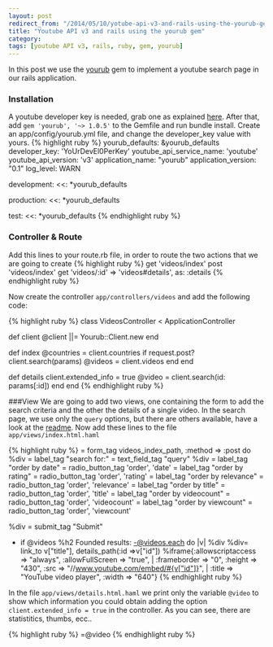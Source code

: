 ```yaml
---
layout: post
redirect_from: "/2014/05/10/yotube-api-v3-and-rails-using-the-yourub-gem.html"
title: "Youtube API v3 and rails using the yourub gem"
category: 
tags: [youtube API v3, rails, ruby, gem, yourub]
---
```

  

In this post we use the [yourub](https://github.com/edap/yourub) gem to implement a youtube search page in our rails application.

### Installation
A youtube developer key is needed, grab one as explained [here](http://www.youtube.com/watch?v=Im69kzhpR3I). After that, add `gem 'yourub', '~> 1.0.5'` to the Gemfile and run bundle install. Create an app/config/yourub.yml file, and change the developer_key value with yours.
{% highlight ruby %}
yourub_defaults: &yourub_defaults
  developer_key: 'YoUrDevEl0PerKey'
  youtube_api_service_name: 'youtube'
  youtube_api_version: 'v3'
  application_name: "yourub"
  application_version: "0.1"
  log_level: WARN

development:
  <<: *yourub_defaults

production:
  <<: *yourub_defaults

test:
  <<: *yourub_defaults
{% endhighlight ruby %}

### Controller & Route
Add this lines to your route.rb file, in order to route the two actions that we are going to create
{% highlight ruby %}
  get 'videos/index'
  post 'videos/index'
  get 'videos/:id' => 'videos#details', as: :details
{% endhighlight ruby %}

Now create the controller `app/controllers/videos` and add the following code:

{% highlight ruby %}
class VideosController < ApplicationController

  def client
    @client ||= Yourub::Client.new
  end

  def index
    @countries = client.countries
    if request.post?
      client.search(params)
      @videos = client.videos
    end
  end

  def details
    client.extended_info = true
    @video = client.search(id: params[:id])
  end
end
{% endhighlight ruby %}

###View
We are going to add two views, one containing the form to add the search criteria and the other the details of a single video. In the search page, we use only the `query` options, but there are others available, have a look at the [readme]((https://github.com/edap/yourub)).
Now add these lines to the file `app/views/index.html.haml`

{% highlight ruby %}
= form_tag videos_index_path, :method => :post do
  %div
    = label_tag "search for:"
    = text_field_tag "query"
  %div
    = label_tag "order by date"
    = radio_button_tag 'order', 'date'
    = label_tag "order by rating"
    = radio_button_tag 'order', 'rating'
    = label_tag "order by relevance"
    = radio_button_tag 'order', 'relevance'
    = label_tag "order by title"
    = radio_button_tag 'order', 'title'
    = label_tag "order by videocount"
    = radio_button_tag 'order', 'videocount'
    = label_tag "order by viewcount"
    = radio_button_tag 'order', 'viewcount'

  %div
    = submit_tag "Submit"

- if @videos
  %h2 Founded results:
  -@videos.each do |v|
    %div
      %div= link_to v["title"], details_path(:id =>v["id"])
      %iframe{:allowscriptaccess => "always", :allowFullScreen => "true", |
      :frameborder => "0", :height => "430", :src => "//www.youtube.com/embed/#{v["id"]}", |
      :title => "YouTube video player", :width => "640"}
{% endhighlight ruby %}

In the file `app/views/details.html.haml` we print only the variable `@video`
to show which information you could obtain adding the option `client.extended_info = true` in the controller.
As you can see, there are statistitics, thumbs, ecc..

{% highlight ruby %}
=@video
{% endhighlight ruby %}


